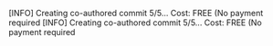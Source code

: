 [INFO] Creating co-authored commit 5/5...
Cost: FREE (No payment required
[INFO] Creating co-authored commit 5/5...
Cost: FREE (No payment required
